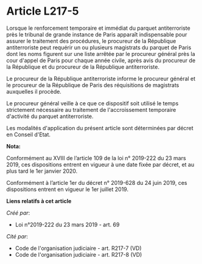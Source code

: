 # Article L217-5

Lorsque le renforcement temporaire et immédiat du parquet antiterroriste près le tribunal de grande instance de Paris
apparaît indispensable pour assurer le traitement des procédures, le procureur de la République antiterroriste peut requérir
un ou plusieurs magistrats du parquet de Paris dont les noms figurent sur une liste arrêtée par le procureur général près la
cour d'appel de Paris pour chaque année civile, après avis du procureur de la République et du procureur de la République
antiterroriste.

Le procureur de la République antiterroriste informe le procureur général et le procureur de la République de Paris des
réquisitions de magistrats auxquelles il procède.

Le procureur général veille à ce que ce dispositif soit utilisé le temps strictement nécessaire au traitement de
l'accroissement temporaire d'activité du parquet antiterroriste.

Les modalités d'application du présent article sont déterminées par décret en Conseil d'Etat.

**Nota:**

Conformément au XVIII de l’article 109 de la loi n° 2019-222 du 23 mars 2019, ces dispositions entrent en vigueur à une date
fixée par décret, et au plus tard le 1er janvier 2020.

Conformément à l’article 1er du décret n° 2019-628 du 24 juin 2019, ces dispositions entrent en vigueur le 1er juillet 2019.

**Liens relatifs à cet article**

_Créé par_:

  - Loi n°2019-222 du 23 mars 2019 - art. 69

_Cité par_:

  - Code de l'organisation judiciaire - art. R217-7 (VD)
  - Code de l'organisation judiciaire - art. R217-8 (VD)
